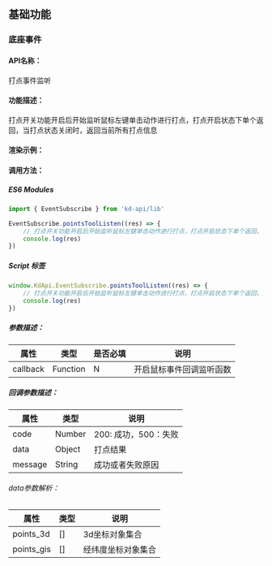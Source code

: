 ## 基础功能
### 底座事件

#### API名称：
打点事件监听

#### 功能描述：
打点开关功能开启后开始监听鼠标左键单击动作进行打点，打点开启状态下单个返回，当打点状态关闭时，返回当前所有打点信息

#### 渲染示例：

#### 调用方法：

##### ES6 Modules
``` javascript
import { EventSubscribe } from 'kd-api/lib'

EventSubscribe.pointsToolListen((res) => {
    // 打点开关功能开启后开始监听鼠标左键单击动作进行打点，打点开启状态下单个返回，当打点状态关闭时，返回当前所有打点信息
    console.log(res)
})
```

##### Script 标签
``` javascript
window.KdApi.EventSubscribe.pointsToolListen((res) => {
    // 打点开关功能开启后开始监听鼠标左键单击动作进行打点，打点开启状态下单个返回，当打点状态关闭时，返回当前所有打点信息
    console.log(res)
})
```

##### 参数描述：
| 属性      | 类型   | 是否必填 | 说明                                   |
| --------- | ------ |------ | -------------------------------------- |
| callback | Function | N  | 开启鼠标事件回调监听函数

##### 回调参数描述：

| 属性      | 类型   | 说明                                   |
| --------- | ------ | -------------------------------------- |
| code | Number | 200: 成功，500：失败|
| data | Object | 打点结果 |
| message | String | 成功或者失败原因 |

###### data参数解析：
| 属性      | 类型   | 说明                                   |
| --------- | ------ | -------------------------------------- |
| points_3d | [] | 3d坐标对象集合 |
| points_gis | [] | 经纬度坐标对象集合 |


